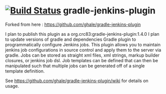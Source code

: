 [![Build Status](https://travis-ci.org/ghale/gradle-jenkins-plugin.svg?branch=master)](https://travis-ci.org/crc83/gradle-jenkins-plugin.svg?branch=master)
gradle-jenkins-plugin
=====================
Forked from here : https://github.com/ghale/gradle-jenkins-plugin

I plan to publish this plugin as a org.crc83:gradle-jenkins-plugin:1.4.0
I plan to update versions of gradle and dependencies
Gradle plugin to programmatically configure Jenkins jobs.  This plugin allows you to maintain jenkins job configurations in source control and apply them to the server via gradle.  Jobs can be stored as straight xml files, xml strings, markup builder closures, or jenkins job dsl.  Job templates can be defined that can then be manipulated such that multiple jobs can be generated off of a single template definition.

See https://github.com/ghale/gradle-jenkins-plugin/wiki for details on usage.

              
